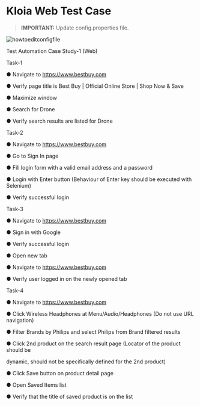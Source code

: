 # Kloia Web Test Case 

>**IMPORTANT:**  Update config.properties file.
>

![howtoeditconfigfile](https://user-images.githubusercontent.com/37184598/142594664-c8a5aef7-e0a5-449f-a0d2-e29760f2f991.gif)

Test Automation Case Study-1 (Web)

Task-1

● Navigate to https://www.bestbuy.com

● Verify page title is Best Buy | Official Online Store | Shop Now & Save

● Maximize window

● Search for Drone

● Verify search results are listed for Drone

Task-2

● Navigate to https://www.bestbuy.com

● Go to Sign In page

● Fill login form with a valid email address and a password

● Login with Enter button (Behaviour of Enter key should be executed with Selenium)

● Verify successful login


Task-3

● Navigate to https://www.bestbuy.com

● Sign in with Google

● Verify successful login

● Open new tab

● Navigate to https://www.bestbuy.com

● Verify user logged in on the newly opened tab

Task-4

● Navigate to https://www.bestbuy.com

● Click Wireless Headphones at Menu/Audio/Headphones (Do not use URL
navigation)

● Filter Brands by Philips and select Philips from Brand filtered results

● Click 2nd product on the search result page (Locator of the product should be

dynamic, should not be specifically defined for the 2nd product)

● Click Save button on product detail page

● Open Saved Items list

● Verify that the title of saved product is on the list
